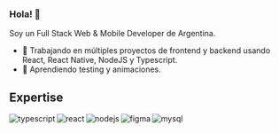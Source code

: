 ### Hola! 👋
Soy un Full Stack Web & Mobile Developer de Argentina.
- 🔭 Trabajando en múltiples proyectos de frontend y backend usando React, React Native, NodeJS y Typescript.
- 🌱 Aprendiendo testing y animaciones.


## Expertise

<img align="left" alt="typescript" src="https://img.shields.io/badge/-typescript%20-3178C6?style=for-the-badge&logo=typescript&logoColor=white" />
<img align="left" alt="react" src="https://img.shields.io/badge/react%20-%2320232a.svg?&style=for-the-badge&logo=react&logoColor=%2361DAFB" />
<img align="left" alt="nodejs" src="https://img.shields.io/badge/node.js%20-%2343853D.svg?&style=for-the-badge&logo=node.js&logoColor=white" />
<img align="left" alt="figma" src="https://img.shields.io/badge/-FIGMA%20-F24E1E?style=for-the-badge&logo=figma&logoColor=white" />
<img align="left" alt="mysql" src="https://img.shields.io/badge/-MYSQL%20-4479A1?style=for-the-badge&logo=mysql&logoColor=white" />
